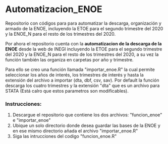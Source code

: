 # Automatizacion_ENOE
Repositorio con códigos para para automatizar la descarga, organización y armado de la ENOE, incluyendo la ETOE para el segundo trimestre del 2020 y la ENOE_N para el resto de los trimestres del 2020.

Por ahora el repositorio cuenta con la **automatizacion de la descarga de la ENOE** desde la web de INEGI incluyendo la ETOE para el segundo trimestre del 2020 y la ENOE_N para el resto de los trimestres del 2020, a su vez la función también las organiza en carpetas por año y trimestre.

Para ello se creo una función llamada "importar_enoe.R" la cual permite seleccionar los años de interés, los trimestres de interés y hasta la extensión del archivo a importar (dta, dbf, csv, sav).
Por default la función descarga los cuatro trimestres y la extensión "dta" que es un archivo para STATA (Está calro que estos parametros son modificables).

### Instrucciones:
1. Descargue el repositorio que contiene los dos archivos: "funcion_enoe" e "importar_enoe"
2. Ubique un solo directorio donde desea guardar las bases de la ENOE y en ese mismo directorio añada el archivo "importar_enoe.R"
3. Siga las intrucciones del codigo "funcion_enoe.R"
